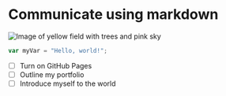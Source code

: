 # Communicate using markdown
![Image of yellow field with trees and pink sky](https://github.com/hay-han/skills-communicate-using-markdown/assets/143732597/7634f12b-1f66-4c6f-861a-6e0f214eecdc)
``` javascript
var myVar = "Hello, world!";
```
- [ ] Turn on GitHub Pages
- [ ] Outline my portfolio
- [ ] Introduce myself to the world
